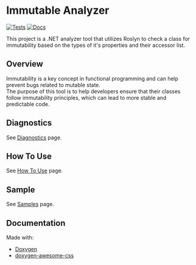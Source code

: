 # Immutable Analyzer
[![Tests](https://github.com/protomorphine/ImmutableAnalyzer/actions/workflows/test-report.yaml/badge.svg)](https://github.com/protomorphine/ImmutableAnalyzer/runs/22407526980)
[![Docs](https://github.com/protomorphine/ImmutableAnalyzer/actions/workflows/docs.yml/badge.svg?branch=master)](https://github.com/protomorphine/ImmutableAnalyzer/actions/workflows/docs.yml)

This project is a .NET analyzer tool that utilizes Roslyn to check a class for immutability based on
the types of it's properties and their accessor list.

## Overview

Immutability is a key concept in functional programming and can help  prevent bugs related to mutable state.   
The purpose of this tool is to help developers ensure that their classes follow immutability principles,
which can lead to more stable and predictable code.

## Diagnostics
See [Diagnostics](ImmutableAnalyzer/ImmutableAnalyzer/doc/diagnostics.md) page.

## How To Use
See [How To Use](ImmutableAnalyzer/ImmutableAnalyzer/doc/how-to-use.md) page.

## Sample
See [Samples](ImmutableAnalyzer/ImmutableAnalyzer.Sample/doc/Samples.md) page.

## Documentation
Made with:
- [Doxygen](https://www.doxygen.nl/)
- [doxygen-awesome-css](https://github.com/jothepro/doxygen-awesome-css)
